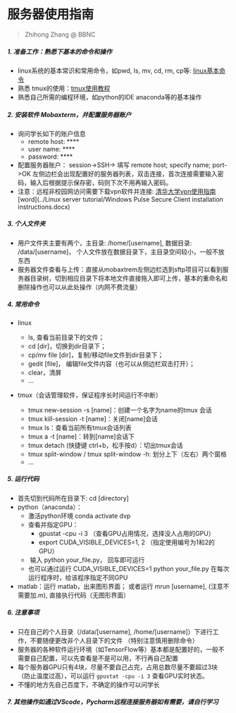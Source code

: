 # 服务器使用指南

> Zhihong Zhang @ BBNC

##### 1.  准备工作：熟悉下基本的命令和操作

  * linux系统的基本常识和常用命令，如pwd, ls, mv, cd, rm, cp等: [linux基本命令](https://www.cnblogs.com/hzy168/p/10313441.html)
  * 熟悉 tmux的使用：[tmux使用教程](http://www.ruanyifeng.com/blog/2019/10/tmux.html)
  * 熟悉自己所需的编程环境，如python的IDE anaconda等的基本操作

##### 2. 安装软件 Mobaxterm，并配置服务器账户
- 询问学长如下的账户信息
  - remote host: \****
  - user name: \****
  - password: \****
-   配置服务器账户： session->SSH-> 填写 remote host; specify name; port->OK 左侧边栏会出现配置好的服务器列表，双击连接，首次连接需要输入密码，输入后根据提示保存密，码则下次不用再输入密码。
- 注意：远程非校园网访问需要下载vpn软件并连接: [清华大学vpn使用指南](http://info.tsinghua.edu.cn/out/help.jsp) [word](../Linux server tutorial/Windows Pulse Secure Client installation instructions.docx)

##### 3. 个人文件夹

  - 用户文件夹主要有两个，主目录: /home/[username], 数据目录: /data/[username]， 个人文件放在数据目录下，主目录空间较小，一般不放东西
  - 服务器文件查看与上传：直接从mobaxtrem左侧边栏选到sftp项目可以看到服务器目录树，切到相应目录下将本地文件直接拖入即可上传，基本的重命名和删除操作也可以从此处操作（内网不费流量）

##### 4. 常用命令

  - linux

    - ls, 查看当前目录下的文件； 
    - cd [dir]，切换到dir目录下；
    - cp/mv file [dir]，复制/移动file文件到dir目录下；
    - gedit [file]， 编辑file文件内容（也可以从侧边栏双击打开）； 
    - clear，清屏
    - ...
  - tmux（会话管理软件，保证程序长时间运行不中断）
    - tmux new-session -s [name]：创建一个名字为name的tmux 会话
    - tmux kill-session -t [name]：关闭[name]会话
    - tmux ls：查看当前所有tmux会话列表
    - tmux a -t [name]：转到[name]会话下
    -  tmux detach (快捷键 ctrl+b，松手按d）：切出tmux会话
    - tmux split-window / tmux split-window -h: 划分上下（左右）两个窗格 
    - ...

##### 5. 运行代码

   - 首先切到代码所在目录下: cd [directory]
   - python（anaconda）：
     - 激活python环境 conda activate dvp
     - 查看并指定GPU：
       - gpustat -cpu -i 3 （查看GPU占用情况，选择没人占用的GPU）
       - export CUDA_VISIBLE_DEVICES=1, 2 （指定使用编号为1和2的GPU）
     - ​	输入 python  your_file.py， 回车即可运行
     - 也可以通过运行 CUDA_VISIBLE_DEVICES=1   python  your_file.py 在每次运行程序时，给该程序指定不同GPU
   - matlab：运行 matlab，出来图形界面； 或者运行 mrun [username], (注意不需要加.m), 直接执行代码（无图形界面）

##### 6. 注意事项

  - 只在自己的个人目录（/data/[username], /home/[username]）下进行工作，不要随便更改非个人目录下的文件 （特别注意慎用删除命令）
  - 服务器的各种软件运行环境（如TensorFlow等）基本都是配置好的，一般不需要自己配置，可以先查看是不是可以用，不行再自己配置
  - 每个服务器GPU只有4块，尽量不要自己占完，占用总数尽量不要超过3块（防止温度过高），可以运行 `gpustat -cpu -i 3` 查看GPU实时状态。
  - 不懂的地方先自己百度下，不确定的操作可以问学长

##### 7. 其他操作如通过VScode，Pycharm远程连接服务器如有需要，请自行学习

   
